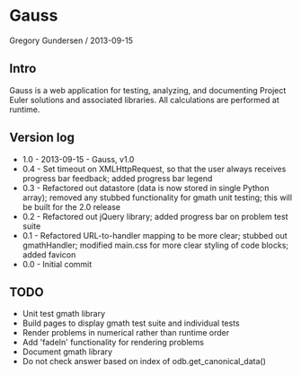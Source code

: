 Gauss
=====
Gregory Gundersen / 2013-09-15

Intro
-----
Gauss is a web application for testing, analyzing, and documenting Project Euler solutions and associated libraries. All calculations are performed at runtime.


Version log
-----------
- 1.0 - 2013-09-15 - Gauss, v1.0
- 0.4 - Set timeout on XMLHttpRequest, so that the user always receives progress bar feedback; added progress bar legend
- 0.3 - Refactored out datastore (data is now stored in single Python array); removed any stubbed functionality for gmath unit testing; this will be built for the 2.0 release
- 0.2 - Refactored out jQuery library; added progress bar on problem test suite
- 0.1 - Refactored URL-to-handler mapping to be more clear; stubbed out gmathHandler; modified main.css for more clear styling of code blocks; added favicon
- 0.0 - Initial commit


TODO
-----------
- Unit test gmath library
- Build pages to display gmath test suite and individual tests
- Render problems in numerical rather than runtime order
- Add 'fadeIn' functionality for rendering problems
- Document gmath library
- Do not check answer based on index of odb.get_canonical_data()